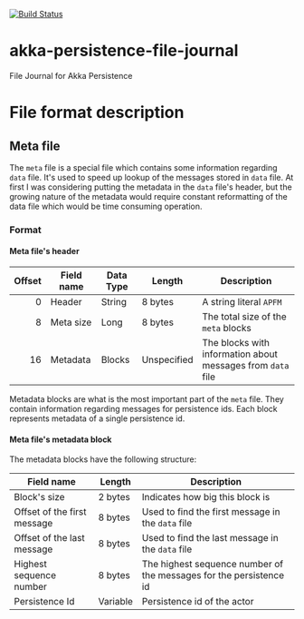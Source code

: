 [![Build Status](https://travis-ci.org/pbuda/akka-persistence-file-journal.svg)](https://travis-ci.org/pbuda/akka-persistence-file-journal)

akka-persistence-file-journal
=============================

File Journal for Akka Persistence


# File format description
 
## Meta file

The `meta` file is a special file which contains some information regarding `data` file. It's used to speed up
lookup of the messages stored in `data` file. At first I was considering putting the metadata in the `data` file's
header, but the growing nature of the metadata would require constant reformatting of the data file which would be
time consuming operation.

### Format

#### Meta file's header

| Offset | Field name | Data Type | Length      | Description                                                 |
| -----: | ---------- | --------- | ----------- | ----------------------------------------------------------- |
| 0      | Header     | String    | 8 bytes     | A string literal `APFM`                                     |
| 8      | Meta size  | Long      | 8 bytes     | The total size of the `meta` blocks                         |
| 16     | Metadata   | Blocks    | Unspecified | The blocks with information about messages from `data` file |

Metadata blocks are what is the most important part of the `meta` file. They contain information regarding messages
for persistence ids. Each block represents metadata of a single persistence id.

#### Meta file's metadata block

The metadata blocks have the following structure:

| Field name                  | Length   | Description                                                        |
| --------------------------- | -------- | ------------------------------------------------------------------ |
| Block's size                | 2 bytes  | Indicates how big this block is                                    |
| Offset of the first message | 8 bytes  | Used to find the first message in the `data` file                  |
| Offset of the last message  | 8 bytes  | Used to find the last message in the `data` file                   |
| Highest sequence number     | 8 bytes  | The highest sequence number of the messages for the persistence id |
| Persistence Id              | Variable | Persistence id of the actor                                        |


